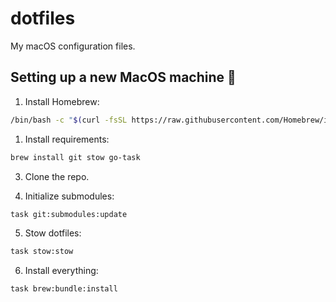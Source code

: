 # dotfiles

My macOS configuration files.

## Setting up a new MacOS machine 🚀

1. Install Homebrew:

```sh
/bin/bash -c "$(curl -fsSL https://raw.githubusercontent.com/Homebrew/install/HEAD/install.sh)"
```

1. Install requirements:

```sh
brew install git stow go-task
```

3. Clone the repo.


4. Initialize submodules:

```sh
task git:submodules:update
```

5. Stow dotfiles:

```sh
task stow:stow
```

6. Install everything:

```sh
task brew:bundle:install
```
